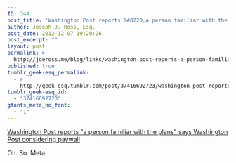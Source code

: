 ```yaml
---
ID: 344
post_title: 'Washington Post reports &#8220;a person familiar with the plans&#8221; says Washington Post considering paywall'
author: Joseph J. Ross, Esq.
post_date: 2012-12-07 19:20:26
post_excerpt: ""
layout: post
permalink: >
  http://joeross.me/blog/links/washington-post-reports-a-person-familiar-with/
published: true
tumblr_geek-esq_permalink:
  - >
    http://geek-esq.tumblr.com/post/37416692723/washington-post-reports-a-person-familiar-with
tumblr_geek-esq_id:
  - "37416692723"
gfonts_meta_no_font:
  - "1"
---
```

<a href='http://www.washingtonpost.com/business/economy/washington-post-reportedly-considering-adding-a-paywall-in-2013/2012/12/06/0630b2f4-3ff4-11e2-ae43-cf491b837f7b_story.html'>Washington Post reports "a person familiar with the plans" says Washington Post considering paywall</a><div class="link_description"><p>Oh. So. Meta.</p></div>